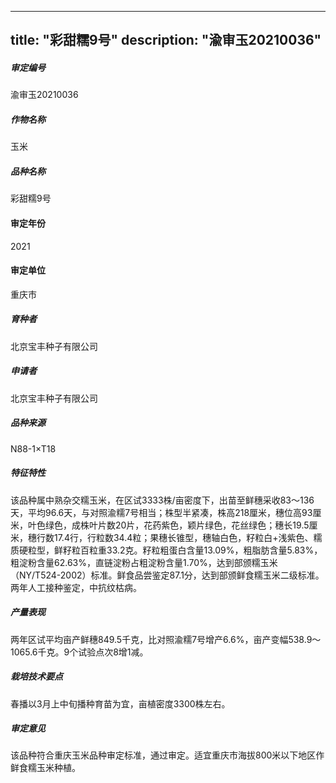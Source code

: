 
---
title: "彩甜糯9号"
description: "渝审玉20210036"
---
##### 审定编号 
渝审玉20210036

##### 作物名称
玉米

##### 品种名称
彩甜糯9号

#### 审定年份
2021	

#### 审定单位
重庆市

##### 育种者
北京宝丰种子有限公司

##### 申请者
北京宝丰种子有限公司

##### 品种来源
N88-1×T18

##### 特征特性
该品种属中熟杂交糯玉米，在区试3333株/亩密度下，出苗至鲜穗采收83～136天，平均96.6天，与对照渝糯7号相当；株型半紧凑，株高218厘米，穗位高93厘米，叶色绿色，成株叶片数20片，花药紫色，颖片绿色，花丝绿色；穗长19.5厘米，穗行数17.4行，行粒数34.4粒；果穗长锥型，穗轴白色，籽粒白+浅紫色、糯质硬粒型，鲜籽粒百粒重33.2克。籽粒粗蛋白含量13.09%，粗脂肪含量5.83%，粗淀粉含量62.63%，直链淀粉占粗淀粉含量1.70%，达到部颁糯玉米（NY/T524-2002）标准。鲜食品尝鉴定87.1分，达到部颁鲜食糯玉米二级标准。两年人工接种鉴定，中抗纹枯病。

##### 产量表现
两年区试平均亩产鲜穗849.5千克，比对照渝糯7号增产6.6%，亩产变幅538.9～1065.6千克。9个试验点次8增1减。

##### 栽培技术要点
春播以3月上中旬播种育苗为宜，亩植密度3300株左右。

##### 审定意见
该品种符合重庆玉米品种审定标准，通过审定。适宜重庆市海拔800米以下地区作鲜食糯玉米种植。



